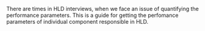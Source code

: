 There are times in HLD interviews, when we face an issue of quantifying the performance parameters. This is a guide for getting the perfomance parameters of individual component responsible in HLD.
